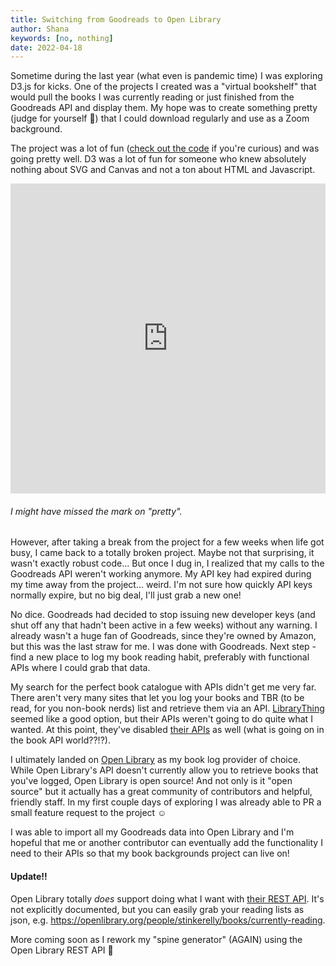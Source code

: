 ```yaml
---
title: Switching from Goodreads to Open Library
author: Shana
keywords: [no, nothing]
date: 2022-04-18
---
```


Sometime during the last year (what even is pandemic time) I was exploring D3.js for kicks. One of the projects I created was a "virtual bookshelf" that would pull the books I was currently reading or just finished from the Goodreads API and display them. My hope was to create something pretty (judge for yourself 🥲) that I could download regularly and use as a Zoom background.

The project was a lot of fun ([check out the code](https://observablehq.com/@shanamatthews/spine-generator-v2) if you're curious) and was going pretty well. D3 was a lot of fun for someone who knew absolutely nothing about SVG and Canvas and not a ton about HTML and Javascript.

<iframe width="100%" height="496" frameborder="0"
  src="https://observablehq.com/embed/@shanamatthews/spine-generator-v2?cells=books%2Cviewof+NUMBOOKS%2Cviewof+FONT"></iframe>

###### I might have missed the mark on "pretty".

However, after taking a break from the project for a few weeks when life got busy, I came back to a totally broken project. Maybe not that surprising, it wasn't exactly robust code... But once I dug in, I realized that my calls to the Goodreads API weren't working anymore. My API key had expired during my time away from the project... weird. I'm not sure how quickly API keys normally expire, but no big deal, I'll just grab a new one!

No dice. Goodreads had decided to stop issuing new developer keys (and shut off any that hadn't been active in a few weeks) without any warning. I already wasn't a huge fan of Goodreads, since they're owned by Amazon, but this was the last straw for me. I was done with Goodreads. Next step - find a new place to log my book reading habit, preferably with functional APIs where I could grab that data.

My search for the perfect book catalogue with APIs didn't get me very far. There aren't very many sites that let you log your books and TBR (to be read, for you non-book nerds) list and retrieve them via an API. [LibraryThing](https://www.librarything.com/) seemed like a good option, but their APIs weren't going to do quite what I wanted. At this point, they've disabled [their APIs](https://www.librarything.com/services/rest/documentation/1.1/) as well (what is going on in the book API world??!?).

I ultimately landed on [Open Library](https://openlibrary.org/) as my book log provider of choice. While Open Library's API doesn't currently allow you to retrieve books that you've logged, Open Library is open source! And not only is it "open source" but it actually has a great community of contributors and helpful, friendly staff. In my first couple days of exploring I was already able to PR a small feature request to the project ☺️

I was able to import all my Goodreads data into Open Library and I'm hopeful that me or another contributor can eventually add the functionality I need to their APIs so that my book backgrounds project can live on!

#### Update!!

Open Library totally *does* support doing what I want with [their REST API](https://openlibrary.org/developers/api). It's not explicitly documented, but you can easily grab your reading lists as json, e.g. <https://openlibrary.org/people/stinkerelly/books/currently-reading>.

More coming soon as I rework my "spine generator" (AGAIN) using the Open Library REST API 🥳
